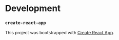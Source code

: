 # Development

### `create-react-app`

This project was bootstrapped with [Create React App](https://github.com/facebook/create-react-app).
